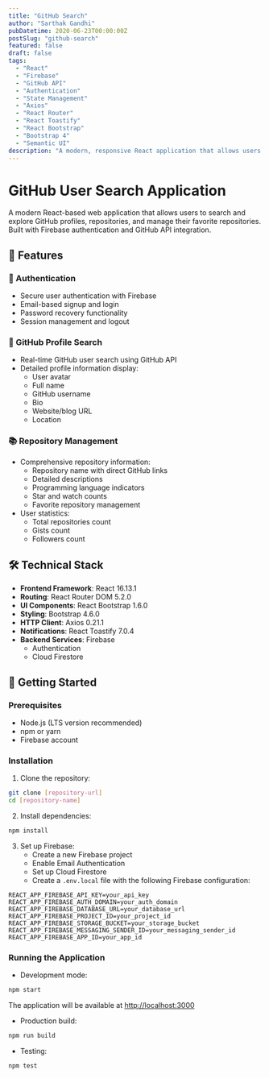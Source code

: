 ```yaml
---
title: "GitHub Search"
author: "Sarthak Gandhi"
pubDatetime: 2020-06-23T00:00:00Z
postSlug: "github-search"
featured: false
draft: false
tags:
  - "React"
  - "Firebase"
  - "GitHub API"
  - "Authentication"
  - "State Management"
  - "Axios"
  - "React Router"
  - "React Toastify"
  - "React Bootstrap"
  - "Bootstrap 4"
  - "Semantic UI"
description: "A modern, responsive React application that allows users to search and explore GitHub profiles, repositories, and manage their favorite repositories."
---
```


# GitHub User Search Application

A modern React-based web application that allows users to search and explore GitHub profiles, repositories, and manage their favorite repositories. Built with Firebase authentication and GitHub API integration.

## 🚀 Features

### 🔐 Authentication

- Secure user authentication with Firebase
- Email-based signup and login
- Password recovery functionality
- Session management and logout

### 👤 GitHub Profile Search

- Real-time GitHub user search using GitHub API
- Detailed profile information display:
  - User avatar
  - Full name
  - GitHub username
  - Bio
  - Website/blog URL
  - Location

### 📚 Repository Management

- Comprehensive repository information:
  - Repository name with direct GitHub links
  - Detailed descriptions
  - Programming language indicators
  - Star and watch counts
  - Favorite repository management
- User statistics:
  - Total repositories count
  - Gists count
  - Followers count

## 🛠️ Technical Stack

- **Frontend Framework**: React 16.13.1
- **Routing**: React Router DOM 5.2.0
- **UI Components**: React Bootstrap 1.6.0
- **Styling**: Bootstrap 4.6.0
- **HTTP Client**: Axios 0.21.1
- **Notifications**: React Toastify 7.0.4
- **Backend Services**: Firebase
  - Authentication
  - Cloud Firestore

## 🚀 Getting Started

### Prerequisites

- Node.js (LTS version recommended)
- npm or yarn
- Firebase account

### Installation

1. Clone the repository:

```bash
git clone [repository-url]
cd [repository-name]
```

2. Install dependencies:

```bash
npm install
```

3. Set up Firebase:
   - Create a new Firebase project
   - Enable Email Authentication
   - Set up Cloud Firestore
   - Create a `.env.local` file with the following Firebase configuration:

```
REACT_APP_FIREBASE_API_KEY=your_api_key
REACT_APP_FIREBASE_AUTH_DOMAIN=your_auth_domain
REACT_APP_FIREBASE_DATABASE_URL=your_database_url
REACT_APP_FIREBASE_PROJECT_ID=your_project_id
REACT_APP_FIREBASE_STORAGE_BUCKET=your_storage_bucket
REACT_APP_FIREBASE_MESSAGING_SENDER_ID=your_messaging_sender_id
REACT_APP_FIREBASE_APP_ID=your_app_id
```

### Running the Application

- Development mode:

```bash
npm start
```

The application will be available at [http://localhost:3000](http://localhost:3000)

- Production build:

```bash
npm run build
```

- Testing:

```bash
npm test
```
